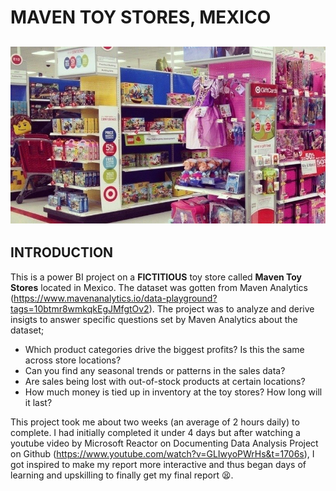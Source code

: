 # MAVEN TOY STORES, MEXICO

![](toy_store_picture_2.jpeg)
---

## INTRODUCTION
This is a power BI project on a **FICTITIOUS** toy store called **Maven Toy Stores** located in Mexico. The dataset was gotten from Maven Analytics (https://www.mavenanalytics.io/data-playground?tags=10btmr8wmkqkEgJMfgtOv2).
The project was to analyze and derive insigts to answer specific questions set by Maven Analytics about the dataset;
- Which product categories drive the biggest profits? Is this the same across store locations?
- Can you find any seasonal trends or patterns in the sales data?
- Are sales being lost with out-of-stock products at certain locations?
- How much money is tied up in inventory at the toy stores? How long will it last?

This project took me about two weeks (an average of 2 hours daily) to complete. I had initially completed it under 4 days but after watching a youtube video by Microsoft Reactor on Documenting Data Analysis Project on Github (https://www.youtube.com/watch?v=GLIwyoPWrHs&t=1706s), I got inspired to make my report more interactive and thus began days of learning and upskilling to finally get my final report 😫.

